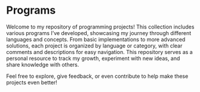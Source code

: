 # Programs
Welcome to my repository of programming projects! This collection includes various programs I’ve developed, showcasing my journey through different languages and concepts. From basic implementations to more advanced solutions, each project is organized by language or category, with clear comments and descriptions for easy navigation. This repository serves as a personal resource to track my growth, experiment with new ideas, and share knowledge with others.

Feel free to explore, give feedback, or even contribute to help make these projects even better!

